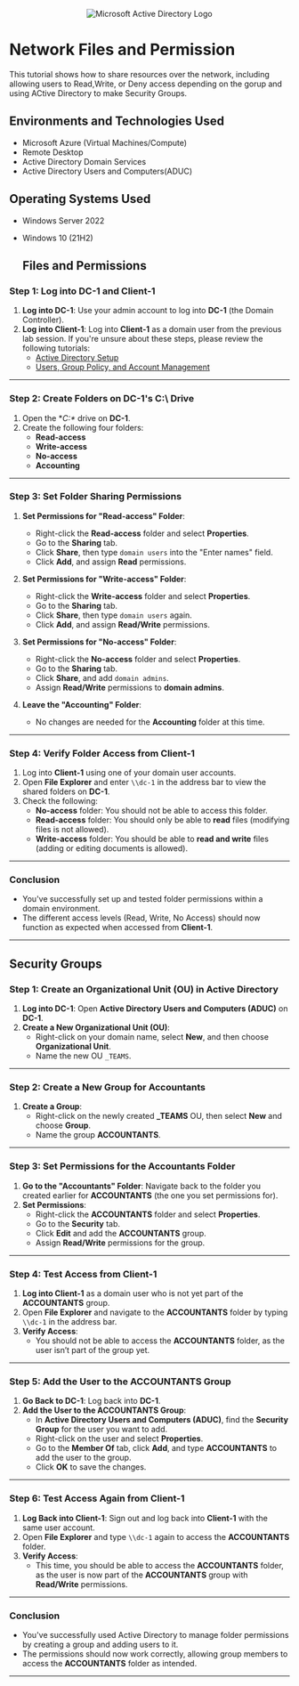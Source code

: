 <p align="center">
<img src="https://i.imgur.com/pU5A58S.png" alt="Microsoft Active Directory Logo"/>
</p>

<h1>Network Files and Permission </h1>
This tutorial shows how to share resources over the network, including allowing users to Read,Write, or Deny access depending on the gorup and using ACtive Directory to make Security Groups.  


<h2>Environments and Technologies Used</h2>

- Microsoft Azure (Virtual Machines/Compute)
- Remote Desktop
- Active Directory Domain Services
- Active Directory Users and Computers(ADUC)

<h2>Operating Systems Used </h2>

- Windows Server 2022
- Windows 10 (21H2)

  <h2>Files and Permissions </h2>

### **Step 1: Log into DC-1 and Client-1**

1. **Log into DC-1**: Use your admin account to log into **DC-1** (the Domain Controller).
2. **Log into Client-1**: Log into **Client-1** as a domain user from the previous lab session. If you're unsure about these steps, please review the following tutorials:
   - [Active Directory Setup](https://github.com/AustinmJoseph/AD-Setup)
   - [Users, Group Policy, and Account Management](https://github.com/AustinmJoseph/Users-Group-Policy-Account-Management/blob/main/README.md)

---

### **Step 2: Create Folders on DC-1's C:\ Drive**

1. Open the **C:\** drive on **DC-1**.
2. Create the following four folders:
   - **Read-access**
   - **Write-access**
   - **No-access**
   - **Accounting**

---

### **Step 3: Set Folder Sharing Permissions**

1. **Set Permissions for "Read-access" Folder**:
   - Right-click the **Read-access** folder and select **Properties**.
   - Go to the **Sharing** tab.
   - Click **Share**, then type `domain users` into the "Enter names" field.
   - Click **Add**, and assign **Read** permissions.

2. **Set Permissions for "Write-access" Folder**:
   - Right-click the **Write-access** folder and select **Properties**.
   - Go to the **Sharing** tab.
   - Click **Share**, then type `domain users` again.
   - Click **Add**, and assign **Read/Write** permissions.

3. **Set Permissions for "No-access" Folder**:
   - Right-click the **No-access** folder and select **Properties**.
   - Go to the **Sharing** tab.
   - Click **Share**, and add `domain admins`.
   - Assign **Read/Write** permissions to **domain admins**.

4. **Leave the "Accounting" Folder**:
   - No changes are needed for the **Accounting** folder at this time.

---

### **Step 4: Verify Folder Access from Client-1**

1. Log into **Client-1** using one of your domain user accounts.
2. Open **File Explorer** and enter `\\dc-1` in the address bar to view the shared folders on **DC-1**.
3. Check the following:
   - **No-access** folder: You should not be able to access this folder.
   - **Read-access** folder: You should only be able to **read** files (modifying files is not allowed).
   - **Write-access** folder: You should be able to **read and write** files (adding or editing documents is allowed).

---

### **Conclusion**
- You've successfully set up and tested folder permissions within a domain environment.
- The different access levels (Read, Write, No Access) should now function as expected when accessed from **Client-1**.

---

  <h2>Security Groups</h2>



### **Step 1: Create an Organizational Unit (OU) in Active Directory**

1. **Log into DC-1**: Open **Active Directory Users and Computers (ADUC)** on **DC-1**.
2. **Create a New Organizational Unit (OU)**:
   - Right-click on your domain name, select **New**, and then choose **Organizational Unit**.
   - Name the new OU `_TEAMS`.

---

### **Step 2: Create a New Group for Accountants**

1. **Create a Group**:
   - Right-click on the newly created **_TEAMS** OU, then select **New** and choose **Group**.
   - Name the group **ACCOUNTANTS**.

---

### **Step 3: Set Permissions for the Accountants Folder**

1. **Go to the "Accountants" Folder**: Navigate back to the folder you created earlier for **ACCOUNTANTS** (the one you set permissions for).
2. **Set Permissions**:
   - Right-click the **ACCOUNTANTS** folder and select **Properties**.
   - Go to the **Security** tab.
   - Click **Edit** and add the **ACCOUNTANTS** group.
   - Assign **Read/Write** permissions for the group.

---

### **Step 4: Test Access from Client-1**

1. **Log into Client-1** as a domain user who is not yet part of the **ACCOUNTANTS** group.
2. Open **File Explorer** and navigate to the **ACCOUNTANTS** folder by typing `\\dc-1` in the address bar.
3. **Verify Access**:
   - You should not be able to access the **ACCOUNTANTS** folder, as the user isn’t part of the group yet.

---

### **Step 5: Add the User to the ACCOUNTANTS Group**

1. **Go Back to DC-1**: Log back into **DC-1**.
2. **Add the User to the ACCOUNTANTS Group**:
   - In **Active Directory Users and Computers (ADUC)**, find the **Security Group** for the user you want to add.
   - Right-click on the user and select **Properties**.
   - Go to the **Member Of** tab, click **Add**, and type **ACCOUNTANTS** to add the user to the group.
   - Click **OK** to save the changes.

---

### **Step 6: Test Access Again from Client-1**

1. **Log Back into Client-1**: Sign out and log back into **Client-1** with the same user account.
2. Open **File Explorer** and type `\\dc-1` again to access the **ACCOUNTANTS** folder.
3. **Verify Access**:
   - This time, you should be able to access the **ACCOUNTANTS** folder, as the user is now part of the **ACCOUNTANTS** group with **Read/Write** permissions.

---

### **Conclusion**
- You've successfully used Active Directory to manage folder permissions by creating a group and adding users to it.
- The permissions should now work correctly, allowing group members to access the **ACCOUNTANTS** folder as intended.

---

  
